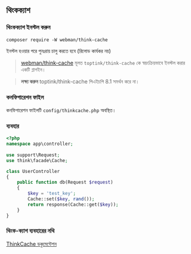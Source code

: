 ## থিংকক্যাশ

### থিংকক্যাশ ইনস্টল করুন

`composer require -W webman/think-cache`

ইনস্টল হওয়ার পরে পুনঃরায় চালু করতে হবে (রিলোড কার্যকর নয়)


>[webman/think-cache](https://www.workerman.net/plugin/15) মূলত `toptink/think-cache` কে স্বয়ংক্রিয়ভাবে ইনস্টল করার একটি প্লাগইন।

> **লক্ষ্য করুন**
> toptink/think-cache পিএইচপি 8.1 সমর্থন করে না।

### কনফিগারেশন ফাইল

কনফিগারেশন ফাইলটি `config/thinkcache.php` অবস্থিত।

### ব্যবহার

  ```php
  <?php
  namespace app\controller;
    
  use support\Request;
  use think\facade\Cache;
  
  class UserController
  {
      public function db(Request $request)
      {
          $key = 'test_key';
          Cache::set($key, rand());
          return response(Cache::get($key));
      }
  }
  ```

### থিংক-ক্যাশ ব্যবহারের নথি

[ThinkCache ডকুমেন্টেশন](https://github.com/top-think/think-cache)
